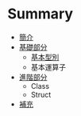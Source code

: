 # Summary

* [簡介](README.md)
* [基礎部分](BasicTopics.md)
   * [基本型別](BasicTypes.md)
   * 基本運算子
* [進階部分](AdvancedTopics.md)
   * Class
   * Struct
* [補充](Supplements.md)


